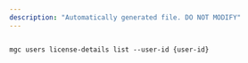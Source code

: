 ```yaml
---
description: "Automatically generated file. DO NOT MODIFY"
---
```


```cli

mgc users license-details list --user-id {user-id}

```